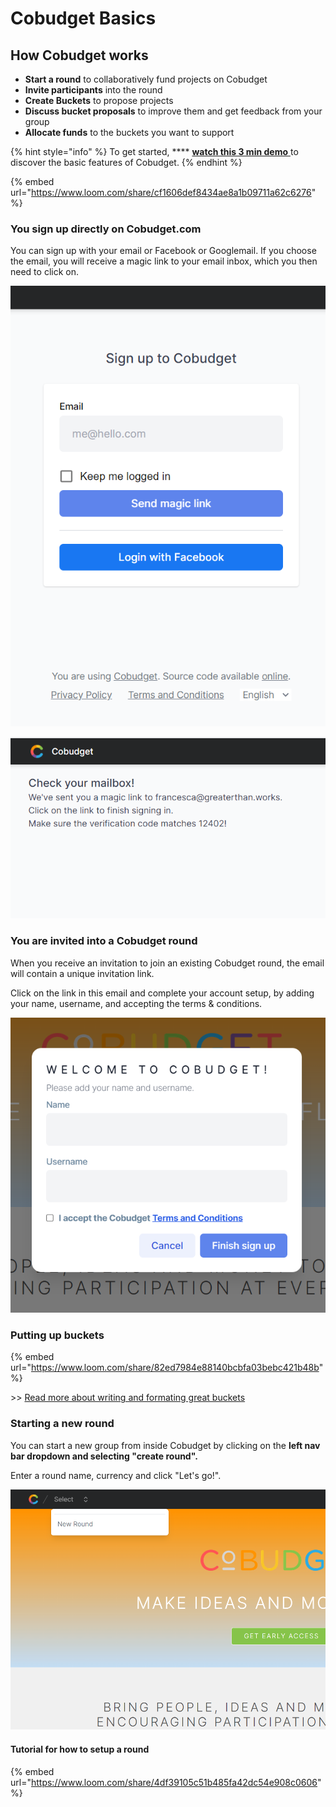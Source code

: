 # Cobudget Basics

## How Cobudget works

* **Start a round** to collaboratively fund projects on Cobudget&#x20;
* **Invite participants** into the round
* **Create Buckets** to propose projects&#x20;
* **Discuss bucket proposals** to improve them and get feedback from your group
* **Allocate funds** to the buckets you want to support

{% hint style="info" %}
To get started, **** [**watch this 3 min demo** ](https://www.loom.com/share/cf1606def8434ae8a1b09711a62c6276)to discover the basic features of Cobudget.
{% endhint %}

{% embed url="https://www.loom.com/share/cf1606def8434ae8a1b09711a62c6276" %}

### You sign up directly on Cobudget.com <a href="#you-are-invited-into-a-loomio-group" id="you-are-invited-into-a-loomio-group"></a>

You can sign up with your email or Facebook or Googlemail. If you choose the email, you will receive a magic link to your email inbox, which you then need to click on.&#x20;

![](<.gitbook/assets/image (9).png>)

![](<.gitbook/assets/image (6).png>)

### You are invited into a Cobudget round  <a href="#you-are-invited-into-a-loomio-group" id="you-are-invited-into-a-loomio-group"></a>

When you receive an invitation to join an existing Cobudget round, the email will contain a unique invitation link.

Click on the link in this email and complete your account setup, by adding your name, username, and accepting the terms & conditions.&#x20;

![](<.gitbook/assets/image (7).png>)

### Putting up buckets <a href="#starting-a-group-from-the-home-page" id="starting-a-group-from-the-home-page"></a>

{% embed url="https://www.loom.com/share/82ed7984e88140bcbfa03bebc421b48b" %}

\>> [Read more about writing and formating great buckets](guides-and-how-to/making-great-buckets/)

### Starting a new round <a href="#starting-a-group-from-the-home-page" id="starting-a-group-from-the-home-page"></a>

You can start a new group from inside Cobudget by clicking on the **left nav bar dropdown and selecting "create round".**&#x20;

&#x20;Enter a round name, currency and click "Let's go!".

![](<.gitbook/assets/image (8).png>)

#### Tutorial for how to setup a round

{% embed url="https://www.loom.com/share/4df39105c51b485fa42dc54e908c0606" %}
